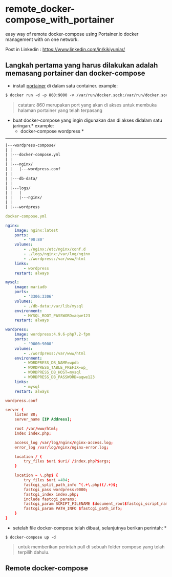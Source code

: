 # remote_docker-compose_with_portainer
easy way of remote docker-compose using Portainer.io docker management with on one network.

Post in Linkedin : https://www.linkedin.com/in/kikiyuniar/

## Langkah pertama yang harus dilakukan adalah memasang portainer dan docker-compose
* install [portainer](https://www.portainer.io/) di dalam satu container.
example:

```html
$ docker run -d -p 860:9000 -v /var/run/docker.sock:/var/run/docker.sock portainer/portainer
```
>catatan: 860 merupakan port yang akan di akses untuk membuka halaman portainer yang telah terpasang

* buat docker-compose yang ingin digunakan dan di akses didalam satu jaringan.*
example:
    * docker-compose wordpress *
---
```txt
|---wordpress-compose/
| |
| |---docker-compose.yml
| |
| |---nginx/
| |   |---wordpress.conf
| |
| |---db-data/
| |
| |---logs/
| |   |
| |   |---nginx/
| |
| |---wordpress
```
```yml
docker-compose.yml

nginx:
    image: nginx:latest
    ports:
        - '90:80'
    volumes:
        - ./nginx:/etc/nginx/conf.d
        - ./logs/nginx:/var/log/nginx
        - ./wordpress:/var/www/html
    links:
        - wordpress
    restart: always

mysql:
    image: mariadb
    ports:
        - '3306:3306'
    volumes:
        - ./db-data:/var/lib/mysql
    environment:
        - MYSQL_ROOT_PASSWORD=aqwe123
    restart: always

wordpress:
    image: wordpress:4.9.6-php7.2-fpm
    ports:
        - '9000:9000'
    volumes:
        - ./wordpress:/var/www/html
    environment:
        - WORDPRESS_DB_NAME=wpdb
        - WORDPRESS_TABLE_PREFIX=wp_
        - WORDPRESS_DB_HOST=mysql
        - WORDPRESS_DB_PASSWORD=aqwe123
    links:
        - mysql
    restart: always
```
```conf
wordpress.conf

server {
    listen 80;
    server_name [IP Address];

    root /var/www/html;
    index index.php;

    access_log /var/log/nginx/nginx-access.log;
    error_log /var/log/nginx/nginx-error.log;

    location / {
        try_files $uri $uri/ /index.php?$args;
    }

    location ~ \.php$ {
        try_files $uri =404;
        fastcgi_split_path_info ^(.+\.php)(/.+)$;
        fastcgi_pass wordpress:9000;
        fastcgi_index index.php;
        include fastcgi_params;
        fastcgi_param SCRIPT_FILENAME $document_root$fastcgi_script_name;
        fastcgi_param PATH_INFO $fastcgi_path_info;
    }
}


```

* setelah file docker-compose telah dibuat, selanjutnya berikan perintah: *
```
$ docker-compose up -d
```
> untuk memberikan perintah pull di sebuah folder compose yang telah terpilih dahulu.

## Remote docker-compose 
